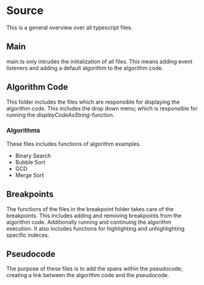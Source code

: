 # Source

This is a general overview over all typescript files.

## Main

main.ts only inlcudes the initialization of all files. This means adding event listeners and adding a default algorithm to the algorithm code.

## Algorithm Code

This folder includes the files which are responsible for displaying the algorithm code. This includes the drop down menu; which is responsible for running the *displayCodeAsString*-function. 

### Algorithms

These files includes functions of algorithm examples.
- Binary Search
- Bubble Sort
- GCD
- Merge Sort

## Breakpoints

The functions of the files in the breakpoint folder takes care of the breakpoints. 
This includes adding and removing breakpoints from the algorithm code.
Additionally running and continuing the algorithm execution.
It also includes functions for highlighting and unhighlighting specific indeces.

## Pseudocode

The purpose of these files is to add the spans within the pseudocode; 
creating a link between the algorithm code and the pseudocode.

